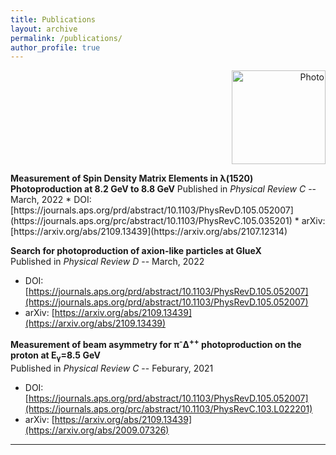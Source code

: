 ```yaml
---
title: Publications
layout: archive
permalink: /publications/
author_profile: true
---
```


<p align="right">
  <img src="https://zabaldwin.github.io/files/GlueXLogo.pdf" alt="Photo" style="width: 150px;"/>   
</p>
<strong>Measurement of Spin Density Matrix Elements in &lambda;(1520) Photoproduction at 8.2 GeV to 8.8 GeV</strong>  
Published in <em> Physical Review C </em> -- March, 2022
  * DOI: [https://journals.aps.org/prd/abstract/10.1103/PhysRevD.105.052007](https://journals.aps.org/prc/abstract/10.1103/PhysRevC.105.035201)
  * arXiv: [https://arxiv.org/abs/2109.13439](https://arxiv.org/abs/2107.12314)
  
<strong>Search for photoproduction of axion-like particles at GlueX</strong>  
Published in <em> Physical Review D </em> -- March, 2022
  * DOI: [https://journals.aps.org/prd/abstract/10.1103/PhysRevD.105.052007](https://journals.aps.org/prd/abstract/10.1103/PhysRevD.105.052007)
  * arXiv: [https://arxiv.org/abs/2109.13439](https://arxiv.org/abs/2109.13439)

<strong>Measurement of beam asymmetry for &pi;<sup>-</sup>&Delta;<sup>++</sup> photoproduction on the proton at E<sub>&gamma;</sub>=8.5 GeV </strong>  
Published in <em> Physical Review C </em> -- Feburary, 2021
  * DOI: [https://journals.aps.org/prd/abstract/10.1103/PhysRevD.105.052007](https://journals.aps.org/prc/abstract/10.1103/PhysRevC.103.L022201)
  * arXiv: [https://arxiv.org/abs/2109.13439](https://arxiv.org/abs/2009.07326)

<hr>


